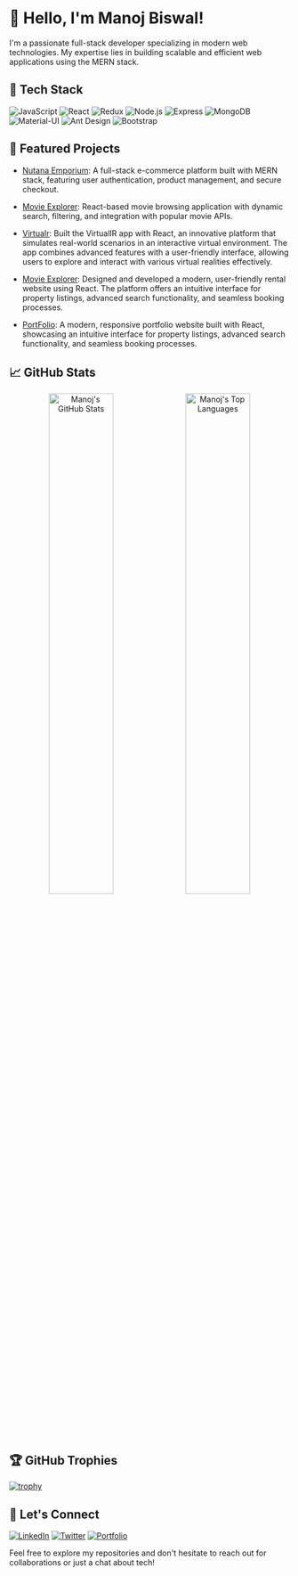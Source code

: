 # 👋 Hello, I'm Manoj Biswal!

I'm a passionate full-stack developer specializing in modern web technologies. My expertise lies in building scalable and efficient web applications using the MERN stack.

## 🚀 Tech Stack

![JavaScript](https://img.shields.io/badge/-JavaScript-F7DF1E?style=flat-square&logo=javascript&logoColor=black)
![React](https://img.shields.io/badge/-React-61DAFB?style=flat-square&logo=react&logoColor=black)
![Redux](https://img.shields.io/badge/-Redux-764ABC?style=flat-square&logo=redux&logoColor=white)
![Node.js](https://img.shields.io/badge/-Node.js-339933?style=flat-square&logo=node.js&logoColor=white)
![Express](https://img.shields.io/badge/-Express-000000?style=flat-square&logo=express&logoColor=white)
![MongoDB](https://img.shields.io/badge/-MongoDB-47A248?style=flat-square&logo=mongodb&logoColor=white)
![Material-UI](https://img.shields.io/badge/-Material--UI-0081CB?style=flat-square&logo=material-ui&logoColor=white)
![Ant Design](https://img.shields.io/badge/-Ant%20Design-0170FE?style=flat-square&logo=ant-design&logoColor=white)
![Bootstrap](https://img.shields.io/badge/-Bootstrap-7952B3?style=flat-square&logo=bootstrap&logoColor=white)

## 🌟 Featured Projects

- [Nutana Emporium](https://github.com/Manj-2343/N-tanaEmporium_MERN_Ecommerce_APP): A full-stack e-commerce platform built with MERN stack, featuring user authentication, product management, and secure checkout.

- [Movie Explorer](https://github.com/Manj-2343/moveiweb): React-based movie browsing application with dynamic search, filtering, and integration with popular movie APIs.

- [VirtuaIr](https://github.com/Manj-2343/VirtualR): Built the VirtualIR app with React, an innovative platform that simulates real-world scenarios in an interactive virtual environment. The app combines advanced features with a user-friendly interface, allowing users to explore and interact with various virtual realities effectively.

- [Movie Explorer](https://github.com/Manj-2343/Home_Rental_Website): Designed and developed a modern, user-friendly rental website using React. The platform offers an intuitive interface for property listings, advanced search functionality, and seamless booking processes.

- [PortFolio](https://github.com/Manj-2343/React-Portfolio-2): A modern, responsive portfolio website built with React, showcasing an intuitive interface for property listings, advanced search functionality, and seamless booking processes.



## 📈 GitHub Stats

<p align="center">
  <img src="https://github-readme-stats.vercel.app/api?username=Manj-2343&show_icons=true&hide_border=true&title_color=94b4a4&icon_color=FFFFFF&text_color=FFFFFF&bg_color=000000&count_private=true&include_all_commits=true" alt="Manoj's GitHub Stats" width="48%" />
  <img src="https://github-readme-stats.vercel.app/api/top-langs/?username=Manj-2343&text_color=FFFFFF&bg_color=000000&title_color=94b4a4&langs_count=8&layout=compact&hide_border=true" alt="Manoj's Top Languages" width="48%" />
</p>

## 🏆 GitHub Trophies

[![trophy](https://github-profile-trophy.vercel.app/?username=Manj-2343&theme=nord&column=7)](https://github.com/ryo-ma/github-profile-trophy)

## 🤝 Let's Connect

[![LinkedIn](https://img.shields.io/badge/-LinkedIn-0077B5?style=flat-square&logo=LinkedIn&logoColor=white)](https://www.linkedin.com/in/manoj-biswal-1344172b3/)
[![Twitter](https://img.shields.io/badge/-Twitter-1DA1F2?style=flat-square&logo=Twitter&logoColor=white)](https://twitter.com/your-handle)
[![Portfolio](https://img.shields.io/badge/-Portfolio-4285F4?style=flat-square&logo=google-chrome&logoColor=white)](https://manojbiswalportfolio.netlify.app)

Feel free to explore my repositories and don't hesitate to reach out for collaborations or just a chat about tech!
